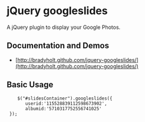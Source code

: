 jQuery googleslides  
===================
A jQuery plugin to display your Google Photos.

Documentation and Demos
-----------------------
 - [http://bradyholt.github.com/jquery-googleslides/](http://bradyholt.github.com/jquery-googleslides/)

Basic Usage
-----------
    	$("#slidesContainer").googleslides({
           userid:'115528839112598673902', 
           albumid:'5710317752556741025'
     });

